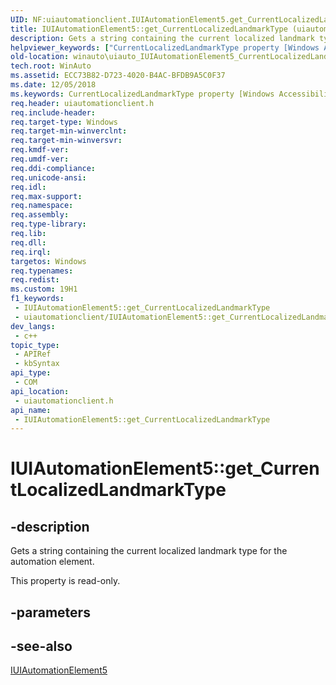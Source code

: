 ```yaml
---
UID: NF:uiautomationclient.IUIAutomationElement5.get_CurrentLocalizedLandmarkType
title: IUIAutomationElement5::get_CurrentLocalizedLandmarkType (uiautomationclient.h)
description: Gets a string containing the current localized landmark type for the automation element.
helpviewer_keywords: ["CurrentLocalizedLandmarkType property [Windows Accessibility]","CurrentLocalizedLandmarkType property [Windows Accessibility]","IUIAutomationElement5 interface","IUIAutomationElement5 interface [Windows Accessibility]","CurrentLocalizedLandmarkType property","IUIAutomationElement5.CurrentLocalizedLandmarkType","IUIAutomationElement5.get_CurrentLocalizedLandmarkType","IUIAutomationElement5::CurrentLocalizedLandmarkType","IUIAutomationElement5::get_CurrentLocalizedLandmarkType","get_CurrentLocalizedLandmarkType","uiautomationclient/IUIAutomationElement5::CurrentLocalizedLandmarkType","uiautomationclient/IUIAutomationElement5::get_CurrentLocalizedLandmarkType","winauto.uiauto_IUIAutomationElement5_CurrentLocalizedLandmarkType"]
old-location: winauto\uiauto_IUIAutomationElement5_CurrentLocalizedLandmarkType.htm
tech.root: WinAuto
ms.assetid: ECC73B82-D723-4020-B4AC-BFDB9A5C0F37
ms.date: 12/05/2018
ms.keywords: CurrentLocalizedLandmarkType property [Windows Accessibility], CurrentLocalizedLandmarkType property [Windows Accessibility],IUIAutomationElement5 interface, IUIAutomationElement5 interface [Windows Accessibility],CurrentLocalizedLandmarkType property, IUIAutomationElement5.CurrentLocalizedLandmarkType, IUIAutomationElement5.get_CurrentLocalizedLandmarkType, IUIAutomationElement5::CurrentLocalizedLandmarkType, IUIAutomationElement5::get_CurrentLocalizedLandmarkType, get_CurrentLocalizedLandmarkType, uiautomationclient/IUIAutomationElement5::CurrentLocalizedLandmarkType, uiautomationclient/IUIAutomationElement5::get_CurrentLocalizedLandmarkType, winauto.uiauto_IUIAutomationElement5_CurrentLocalizedLandmarkType
req.header: uiautomationclient.h
req.include-header: 
req.target-type: Windows
req.target-min-winverclnt: 
req.target-min-winversvr: 
req.kmdf-ver: 
req.umdf-ver: 
req.ddi-compliance: 
req.unicode-ansi: 
req.idl: 
req.max-support: 
req.namespace: 
req.assembly: 
req.type-library: 
req.lib: 
req.dll: 
req.irql: 
targetos: Windows
req.typenames: 
req.redist: 
ms.custom: 19H1
f1_keywords:
 - IUIAutomationElement5::get_CurrentLocalizedLandmarkType
 - uiautomationclient/IUIAutomationElement5::get_CurrentLocalizedLandmarkType
dev_langs:
 - c++
topic_type:
 - APIRef
 - kbSyntax
api_type:
 - COM
api_location:
 - uiautomationclient.h
api_name:
 - IUIAutomationElement5::get_CurrentLocalizedLandmarkType
---
```


# IUIAutomationElement5::get_CurrentLocalizedLandmarkType


## -description

Gets a string containing the current localized landmark type for the automation element.

This property is read-only.

## -parameters

## -see-also

<a href="/windows/desktop/api/uiautomationclient/nn-uiautomationclient-iuiautomationelement5">IUIAutomationElement5</a>

